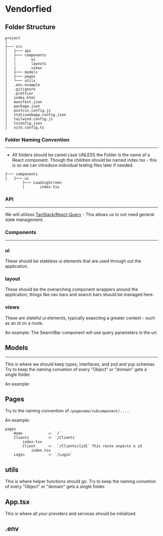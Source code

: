 # Vendorfied

## Folder Structure

```
project
│
├─── src
│   ├─── api
│   ├─── components
│   |       ui
│   |       layouts
│   |       views
│   ├─── models
│   ├─── pages
│   └─── utils
│   .env.example
│   .gitignore
│   .prettier
│   index.html
│   manifest.json
│   package.json
│   postcss.config.js
│   staticwebapp.config.json
│   tailwind.config.js
│   tsconfig.json
│   vite.config.ts
```

### Folder Naming Convention

---

- All folders should be camel case UNLESS the Folder is the name of a React component. Though the children should be named index.tsx - this is so we can introduce individual testing files later if needed.

```
├─── components
|   ├─── ui
        ├─── LoadingScreen
        |       index.tsx
```

### API

---

We will utilizes [TanStack/React-Query](https://react-query-v3.tanstack.com/) - This allows us to not need general state management.

### Components

---

### ui

These should be stateless ui elements that are used through out the application.

### layout

These should be the overarching component wrappers around the application, things like nav bars and search bars should be managed here.

### views

These are stateful ui elements, typically expecting a greater context - such as an id on a route.

An example:
The SearchBar component will use query parameters in the url.

## Models

---

This is where we should keep types, interfaces, and zod and yup schemas. Try to keep the naming convetion of every "Object" or "domain" gets a single folder.

An example:

## Pages

Try to the naming convention of `/pagename/subcomponent/....`.

An example:

```
pages
    Home            <- `/`
    Clients         <- `/Clients`
        index.tsx
        Client      <-  `/Clients/{id}` This route expects a id
            index.tsx
    Login           <- `/Login`
```

## utils

This is where helper functions should go. Try to keep the naming convetion of every "Object" or "domain" gets a single folder.

## App.tsx

This is where all your providers and services should be initialized.

## .env
